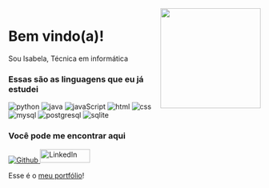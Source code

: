 <img align='right' src='https://user-images.githubusercontent.com/5713670/87202985-820dcb80-c2b6-11ea-9f56-7ec461c497c3.gif' width='200'>
<h1>Bem vindo(a)!</h1>
<p> Sou Isabela, Técnica em informática  </p>
<h3>Essas são as linguagens que eu já estudei</h3>
<p>
  <img alt="python" src="https://img.shields.io/badge/python-3670A0?style=for-the-badge&logo=python&logoColor=ffdd54" />
  <img alt="java" src="https://img.shields.io/badge/Java-ED8B00?style=for-the-badge&logo=openjdk&logoColor=white" />
  <img alt="javaScript" src="https://img.shields.io/badge/JavaScript-F7DF1E?style=for-the-badge&logo=javascript&logoColor=black" />
  <img alt="html" src="https://img.shields.io/badge/HTML5-E34F26?style=for-the-badge&logo=html5&logoColor=white" />
  <img alt="css" src="https://img.shields.io/badge/CSS3-1572B6?style=for-the-badge&logo=css3&logoColor=white" />
  <img alt="mysql" src="https://img.shields.io/badge/MySQL-00000F?style=for-the-badge&logo=mysql&logoColor=white" />
  <img alt="postgresql" src="https://img.shields.io/badge/PostgreSQL-316192?style=for-the-badge&logo=postgresql&logoColor=white" />
  <img alt="sqlite" src="https://img.shields.io/badge/SQLite-07405E?style=for-the-badge&logo=sqlite&logoColor=white" />
</p>

<h3>Você pode me encontrar aqui</h3>

<p>
<a href="https://github.com/isabelacode" target="_blank"><img alt="Github" src="https://img.shields.io/badge/GitHub-%2312100E.svg?&style=for-the-badge&logo=Github&logoColor=white" />
</a> 
  
<a href="https://www.linkedin.com/in/isabela-cristina-dev/" title="LinkedIn">
  <img src="https://img.shields.io/badge/-Linkedin-0e76a8?style=flat-square&logo=Linkedin&logoColor=white&link=https://www.linkedin.com/in/isabela-cristina-silveira-701238300/" alt="LinkedIn" width="100" height="27"/></a>
  
</p>
<p>Esse é o <a href="https://portfolio-isabela-cristinas-projects.vercel.app/" target="_blank">meu portfólio</a>!</p>
